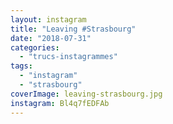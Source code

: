 ```yaml
---
layout: instagram
title: "Leaving #Strasbourg"
date: "2018-07-31"
categories: 
  - "trucs-instagrammes"
tags: 
  - "instagram"
  - "strasbourg"
coverImage: leaving-strasbourg.jpg
instagram: Bl4q7fEDFAb
---
```

